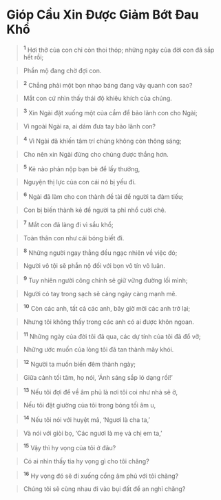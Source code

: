 # Gióp Cầu Xin Được Giảm Bớt Đau Khổ

> <sup><b>1</b></sup> Hơi thở của con chỉ còn thoi thóp; những ngày của đời con đã sắp hết rồi;
>


> Phần mộ đang chờ đợi con.
>


> <sup><b>2</b></sup> Chẳng phải một bọn nhạo báng đang vây quanh con sao?
>


> Mắt con cứ nhìn thấy thái độ khiêu khích của chúng.
>


> <sup><b>3</b></sup> Xin Ngài đặt xuống một của cầm để bảo lãnh con cho Ngài;
>


> Vì ngoài Ngài ra, ai dám đưa tay bảo lãnh con?
>


> <sup><b>4</b></sup> Vì Ngài đã khiến tâm trí chúng không còn thông sáng;
>


> Cho nên xin Ngài đừng cho chúng được thắng hơn.
>


> <sup><b>5</b></sup> Kẻ nào phản nộp bạn bè để lấy thưởng,
>


> Nguyện thị lực của con cái nó bị yếu đi.
>


> <sup><b>6</b></sup> Ngài đã làm cho con thành đề tài để người ta đàm tiếu;
>


> Con bị biến thành kẻ để người ta phỉ nhổ cười chê.
>


> <sup><b>7</b></sup> Mắt con đã làng đi vì sầu khổ;
>


> Toàn thân con như cái bóng biết đi.
>


> <sup><b>8</b></sup> Những người ngay thẳng đều ngạc nhiên về việc đó;
>


> Người vô tội sẽ phẫn nộ đối với bọn vô tín vô luân.
>


> <sup><b>9</b></sup> Tuy nhiên người công chính sẽ giữ vững đường lối mình;
>


> Người có tay trong sạch sẽ càng ngày càng mạnh mẽ.
>


> <sup><b>10</b></sup> Còn các anh, tất cả các anh, bây giờ mời các anh trở lại;
>


> Nhưng tôi không thấy trong các anh có ai được khôn ngoan.
>


> <sup><b>11</b></sup> Những ngày của đời tôi đã qua, các dự tính của tôi đã đổ vỡ;
>


> Những ước muốn của lòng tôi đã tan thành mây khói.
>


> <sup><b>12</b></sup> Người ta muốn biến đêm thành ngày;
>


> Giữa cảnh tối tăm, họ nói, ‘Ánh sáng sắp ló dạng rồi!’
>


> <sup><b>13</b></sup> Nếu tôi đợi để về âm phủ là nơi tôi coi như nhà sẽ ở,
>


> Nếu tôi đặt giường của tôi trong bóng tối âm u,
>


> <sup><b>14</b></sup> Nếu tôi nói với huyệt mả, ‘Ngươi là cha ta,’
>


> Và nói với giòi bọ, ‘Các ngươi là mẹ và chị em ta,’
>


> <sup><b>15</b></sup> Vậy thì hy vọng của tôi ở đâu?
>


> Có ai nhìn thấy tia hy vọng gì cho tôi chăng?
>


> <sup><b>16</b></sup> Hy vọng đó sẽ đi xuống cổng âm phủ với tôi chăng?
>


> Chúng tôi sẽ cùng nhau đi vào bụi đất để an nghỉ chăng?
>